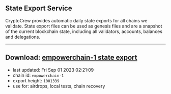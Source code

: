 ## State Export Service
CryptoCrew provides automatic daily state exports for all chains we validate. State export files can be used as genesis files and are a snapshot of the current blockchain state, including all validators, accounts, balances and delegations.

---
**Download: [empowerchain-1 state export](https://dl.ccvalidators.com/SERVICE/empowerchain/empowerchain-1_export_1001339.json)**
---

- last updated: Fri Sep 01 2023 02:21:09
- chain id: `empowerchain-1`
- export height: `1001339`
- use for: airdrops, local tests, chain recovery
